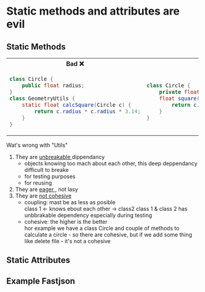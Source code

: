 # Static methods and attributes are evil

## Static Methods

<table><tr>
    <th> Bad ❌</th>
    <th> Good ✅</th>
</tr>
<tr>
<td>

```java
class Circle {
    public float radius;
}
class GeometryUtils {
    static float calcSquare(Circle c) {
        return c.radius * c.radius * 3.14;
    }
}
```

</td><td>

```java
class Circle {
    private float radius;   // State
    float square() {        // Bihavior
        return c.radius * c.radius * 3.14;
    }
}


```

</td></tr></table>

Wat's wrong with "Utils"

1. They are <u> unbreakable </u> dippendancy
    - objects knowing too mach about each other, this deep deppendancy difficult to breake
    - for testing purposes
    - for reusing
2. They are <u> eager </u>, not lasy
3. They are <u> not cohesive </u>
    - coupling: mast be as less as posible  
        class 1  <- knows ebout each other -> class2
        class 1 & class 2 has unbbrakable dependency especially during testing
    - cohesive: the higher is the better  
        hor example we have a class Circle and couple of methods to calculate a circle - so there are cohesive, but if we add some thing like delete file - it's not a cohesive

## Static Attributes

## Example Fastjson

